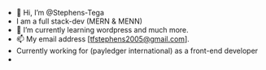 - 👋 Hi, I’m @Stephens-Tega
- I am a full stack-dev (MERN & MENN)
- 🌱 I’m currently learning wordpress and much more.
- 📫 My email address [tfstephens2005@gmail.com].
- Currently working for (payledger international) as a front-end developer
- 

